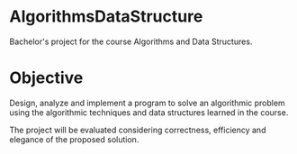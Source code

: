 # AlgorithmsDataStructure
Bachelor's project for the course Algorithms and Data Structures.

# Objective
Design, analyze and implement a program to solve an algorithmic problem using the algorithmic techniques and data structures learned in the course.

The project will be evaluated considering correctness, efficiency and elegance of the proposed solution.